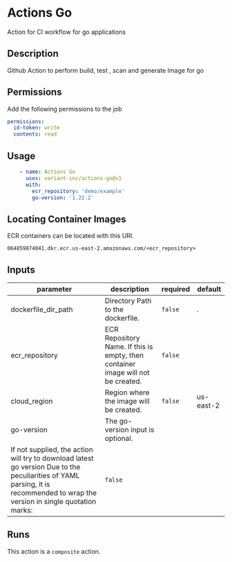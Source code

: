 # Actions Go

Action for CI workflow for go applications

<!-- action-docs-description -->
## Description

Github Action to perform build, test , scan and generate Image for go

## Permissions

Add the following permissions to the job

```yaml
permissions:
  id-token: write
  contents: read
```

## Usage

```yaml
    - name: Actions Go
      uses: variant-inc/actions-go@v1
      with:
        ecr_repository: 'demo/example'
        go-version: '1.22.2'
```

## Locating Container Images

ECR containers can be located with this URI.

```text
064859874041.dkr.ecr.us-east-2.amazonaws.com/<ecr_repository>
```
<!-- action-docs-description -->

<!-- action-docs-inputs -->
## Inputs

| parameter | description | required | default |
| --- | --- | --- | --- |
| dockerfile_dir_path | Directory Path to the dockerfile. | `false` | . |
| ecr_repository | ECR Repository Name. If this is empty, then container image will not be created.  | `false` |  |
| cloud_region | Region where the image will be created.  | `false` | us-east-2 |
| go-version | The go-version input is optional.
      If not supplied, the action will try to download latest go version Due to the peculiarities of YAML parsing, it is recommended to wrap the version in single quotation marks:  | `false` |  |
<!-- action-docs-inputs -->

<!-- action-docs-outputs -->

<!-- action-docs-outputs -->

<!-- action-docs-runs -->
## Runs

This action is a `composite` action.
<!-- action-docs-runs -->
